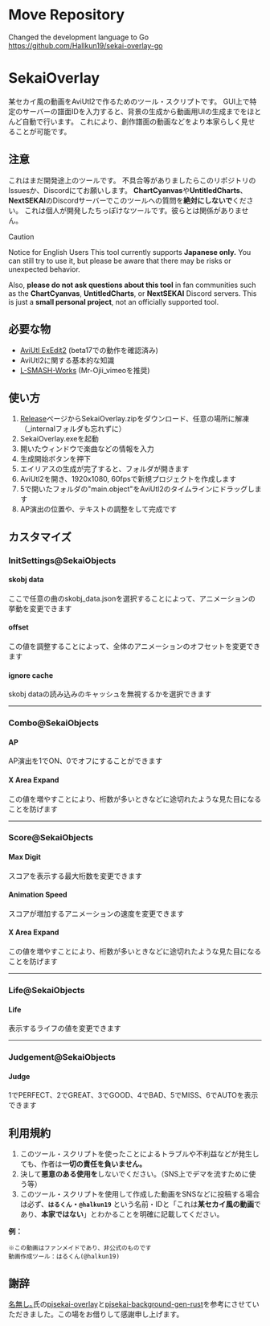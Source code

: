 # Move Repository
Changed the development language to Go
https://github.com/Hallkun19/sekai-overlay-go

# SekaiOverlay
某セカイ風の動画をAviUtl2で作るためのツール・スクリプトです。
GUI上で特定のサーバーの譜面IDを入力すると、背景の生成から動画用UIの生成までをほとんど自動で行います。
これにより、創作譜面の動画などをより本家らしく見せることが可能です。

## 注意
これはまだ開発途上のツールです。
不具合等がありましたらこのリポジトリのIssuesか、Discordにてお願いします。
**ChartCyanvas**や**UntitledCharts**、**NextSEKAI**のDiscordサーバーでこのツールへの質問を**絶対にしないで**ください。
これは個人が開発したちっぽけなツールです。彼らとは関係がありません。

> [!CAUTION]
> Notice for English Users
> This tool currently supports **Japanese only.**
> You can still try to use it, but please be aware that there may be risks or unexpected behavior.
> 
> Also, **please do not ask questions about this tool** in fan communities such as the 
> **ChartCyanvas**, **UntitledCharts**, or **NextSEKAI** Discord servers.
> This is just a **small personal project**, not an officially supported tool.

## 必要な物
- [AviUtl ExEdit2](https://spring-fragrance.mints.ne.jp/aviutl/) (beta17での動作を確認済み)
- AviUtl2に関する基本的な知識
- [L-SMASH-Works](https://github.com/Mr-Ojii/L-SMASH-Works-Auto-Builds/releases/latest) (Mr-Ojii_vimeoを推奨)

## 使い方
1. [Release](https://github.com/Hallkun19/SekaiOverlay/releases/latest)ページからSekaiOverlay.zipをダウンロード、任意の場所に解凍（_internalフォルダも忘れずに）
2. SekaiOverlay.exeを起動
3. 開いたウィンドウで楽曲などの情報を入力
4. 生成開始ボタンを押下
5. エイリアスの生成が完了すると、フォルダが開きます
6. AviUtl2を開き、1920x1080, 60fpsで新規プロジェクトを作成します
7. 5で開いたフォルダの"main.object"をAviUtl2のタイムラインにドラッグします
8. AP演出の位置や、テキストの調整をして完成です

## カスタマイズ
### InitSettings@SekaiObjects
#### skobj data
ここで任意の曲のskobj_data.jsonを選択することによって、アニメーションの挙動を変更できます
#### offset
この値を調整することによって、全体のアニメーションのオフセットを変更できます
#### ignore cache
skobj dataの読み込みのキャッシュを無視するかを選択できます

---

### Combo@SekaiObjects
#### AP
AP演出を1でON、0でオフにすることができます
#### X Area Expand
この値を増やすことにより、桁数が多いときなどに途切れたような見た目になることを防げます

---

### Score@SekaiObjects
#### Max Digit
スコアを表示する最大桁数を変更できます
#### Animation Speed
スコアが増加するアニメーションの速度を変更できます
#### X Area Expand
この値を増やすことにより、桁数が多いときなどに途切れたような見た目になることを防げます

---

### Life@SekaiObjects
#### Life
表示するライフの値を変更できます

---

### Judgement@SekaiObjects
#### Judge
1でPERFECT、2でGREAT、3でGOOD、4でBAD、5でMISS、6でAUTOを表示できます

## 利用規約
1. このツール・スクリプトを使ったことによるトラブルや不利益などが発生しても、作者は**一切の責任を負いません。**
2. 決して**悪意のある使用を**しないでください。（SNS上でデマを流すために使う等）
3. このツール・スクリプトを使用して作成した動画をSNSなどに投稿する場合は必ず、**`はるくん`・`@halkun19`** という名前・IDと「これは**某セカイ風の動画**であり、**本家ではない**」とわかることを明確に記載してください。

**例：**
```
※この動画はファンメイドであり、非公式のものです
動画作成ツール：はるくん(@halkun19)
```

## 謝辞
[名無し｡](https://github.com/sevenc-nanashi)氏の[pjsekai-overlay](https://github.com/sevenc-nanashi/pjsekai-overlay)と[pjsekai-background-gen-rust](https://github.com/sevenc-nanashi/pjsekai-background-gen-rust)を参考にさせていただきました。この場をお借りして感謝申し上げます。

